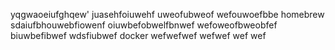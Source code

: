yqgwaoeiufghqew'
juasehfoiuwehf
uweofubweof
wefouwoefbbe
homebrew
sdaiufbhouwebfiowenf
oiuwbefobwelfbnwef
wefoweofbweobfef
biuwbefibwef
wdsfiubwef
docker
wefwefwef
wefwef
wef
wef
